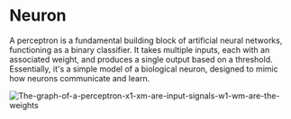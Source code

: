 # Neuron
A perceptron is a fundamental building block of artificial neural networks, functioning as a binary classifier. It takes multiple inputs, each with an associated weight, and produces a single output based on a threshold. Essentially, it's a simple model of a biological neuron, designed to mimic how neurons communicate and learn. 

![The-graph-of-a-perceptron-x1-xm-are-input-signals-w1-wm-are-the-weights](https://github.com/user-attachments/assets/43c1ad73-c857-44b6-b122-231ee367c6af)
